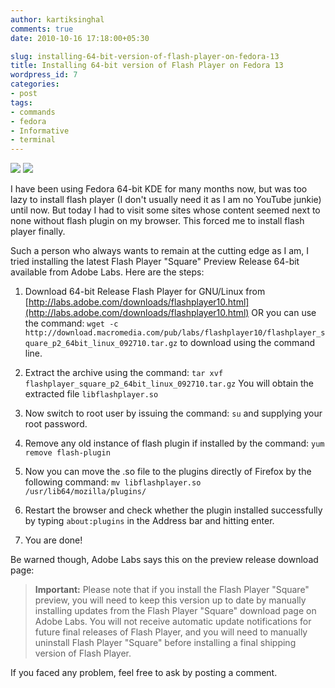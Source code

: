 ```yaml
---
author: kartiksinghal
comments: true
date: 2010-10-16 17:18:00+05:30

slug: installing-64-bit-version-of-flash-player-on-fedora-13
title: Installing 64-bit version of Flash Player on Fedora 13
wordpress_id: 7
categories:
- post
tags:
- commands
- fedora
- Informative
- terminal
---
```


   

![](http://k4rtik.files.wordpress.com/2010/10/adobe_flash_player_icon-scaled5001.png?w=120)
![](http://k4rtik.files.wordpress.com/2010/10/fedora_project_logo-scaled5001.png?w=269)

I have been using Fedora 64-bit KDE for many months now, but was too lazy to install flash player (I don't usually need it as I am no YouTube junkie) until now. But today I had to visit some sites whose content seemed next to none without flash plugin on my browser. This forced me to install flash player finally.

Such a person who always wants to remain at the cutting edge as I am, I tried installing the latest Flash Player "Square" Preview Release 64-bit available from Adobe Labs. Here are the steps:






  1. Download 64-bit Release Flash Player for GNU/Linux from [http://labs.adobe.com/downloads/flashplayer10.html](http://labs.adobe.com/downloads/flashplayer10.html) OR you can use the command: `wget -c http://download.macromedia.com/pub/labs/flashplayer10/flashplayer_square_p2_64bit_linux_092710.tar.gz` to download using the command line.


  2. Extract the archive using the command: `tar xvf flashplayer_square_p2_64bit_linux_092710.tar.gz` You will obtain the extracted file `libflashplayer.so`


  3. Now switch to root user by issuing the command: `su` and supplying your root password.


  4. Remove any old instance of flash plugin if installed by the command: `yum remove flash-plugin`


  5. Now you can move the .so file to the plugins directly of Firefox by the following command: `mv libflashplayer.so /usr/lib64/mozilla/plugins/`


  6. Restart the browser and check whether the plugin installed successfully by typing `about:plugins` in the Address bar and hitting enter.


  7. You are done!




Be warned though, Adobe Labs says this on the preview release download page:




> **Important:** Please note that if you install the Flash Player "Square" preview, you will need to keep this version up to date by manually installing updates from the Flash Player "Square" download page on Adobe Labs. You will not receive automatic update notifications for future final releases of Flash Player, and you will need to manually uninstall Flash Player "Square" before installing a final shipping version of Flash Player.




If you faced any problem, feel free to ask by posting a comment.


  
